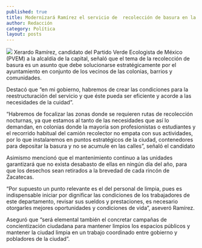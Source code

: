 ```yaml
---
published: true
title: Modernizará Ramírez el servicio de  recolección de basura en la capital
author: Redacción
category: Política
layout: posts
---
```


![](http://i.imgur.com/NVeFNWtm.jpg)
Xerardo Ramírez, candidato del Partido Verde Ecologista de México (PVEM) a la alcaldía de la capital, señaló que el tema de la recolección de basura es un asunto que debe solucionarse estratégicamente por el ayuntamiento en conjunto de los vecinos de las colonias, barrios y comunidades. 

Destacó que “en mi gobierno, habremos de crear las condiciones para la reestructuración del servicio y que éste pueda ser eficiente y acorde a las necesidades de la cuidad”.

“Habremos de focalizar las zonas donde se requieren rutas de recolección nocturnas, ya que estamos al tanto de las necesidades que así lo demandan, en colonias donde la mayoría son profesionistas o estudiantes y el recorrido habitual del camión recolector no empata con sus actividades, por lo que instalaremos en puntos estratégicos de la ciudad, contenedores para depositar la basura y no se acumule en las calles”, señaló el candidato

Asimismo mencionó que el mantenimiento continuo a las unidades garantizará que no exista desabasto de ellas en ningún día del año, para que los desechos sean retirados a la brevedad de cada rincón de Zacatecas.

“Por supuesto un punto relevante es el del personal de limpia, pues es indispensable iniciar por dignificar las condiciones de los trabajadores de este departamento, revisar sus sueldos y prestaciones, es necesario otorgarles mejores oportunidades y condiciones de vida”, aseveró Ramírez.

Aseguró que “será elemental también el concretar campañas de concientización ciudadana para mantener limpios los espacios públicos y mantener la ciudad limpia en un trabajo coordinado entre gobierno y pobladores de la ciudad”.

